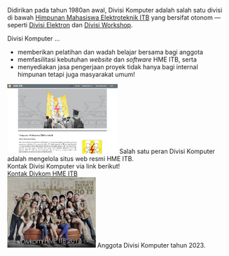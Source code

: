 Didirikan pada tahun 1980an awal, Divisi Komputer adalah salah satu divisi di bawah [Himpunan Mahasiswa Elektroteknik ITB](https://hme.itb.ac.id/) yang bersifat otonom — seperti [Divisi Elektron](https://medium.com/@elektronhme) dan [Divisi Workshop](https://workshophme.com/).

Divisi Komputer ...
* memberikan pelatihan dan wadah belajar bersama bagi anggota
* memfasilitasi kebutuhan *website* dan *software* HME ITB, serta
* menyediakan jasa pengerjaan proyek tidak hanya bagi internal himpunan tetapi juga masyarakat umum!

<img src="/assets/website-hme-2023.png" width="50%" class="img-regular" alt="Website HME ITB tahun 2023"/>
<span class="caption">Salah satu peran Divisi Komputer adalah mengelola situs web resmi HME ITB.</span> 
<br/>
<span id="homepage-kontak-text">Kontak Divisi Komputer via link berikut!</span>
<br/>
<a href="google.com" id="homepage-kontak-link">Kontak Divkom HME ITB</a>
<br/>
<img src="/assets/divkom2013.jpg" width="40%" class="img-regular" alt="Foto anggota Divisi Komputer 2013"/>
<span class="caption">Anggota Divisi Komputer tahun 2023.</span>
